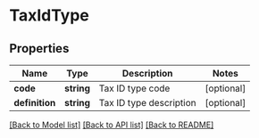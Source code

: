 # TaxIdType

## Properties
Name | Type | Description | Notes
------------ | ------------- | ------------- | -------------
**code** | **string** | Tax ID type code | [optional] 
**definition** | **string** | Tax ID type description | [optional] 

[[Back to Model list]](../README.md#documentation-for-models) [[Back to API list]](../README.md#documentation-for-api-endpoints) [[Back to README]](../README.md)


